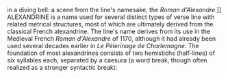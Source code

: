 in a diving bell: a scene from the line's namesake, the _Roman d'Alexandre_.]] ALEXANDRINE is a name used for several distinct types of verse line with related metrical structures, most of which are ultimately derived from the classical French alexandrine. The line's name derives from its use in the Medieval French _Roman d'Alexandre_ of 1170, although it had already been used several decades earlier in _Le Pèlerinage de Charlemagne_. The foundation of most alexandrines consists of two hemistichs (half-lines) of six syllables each, separated by a caesura (a word break, though often realized as a stronger syntactic break):
